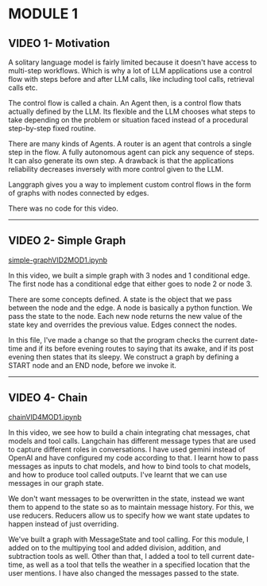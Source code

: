 # **MODULE 1**

## **VIDEO 1- Motivation**

A solitary language model is fairly limited because it doesn't have access to multi-step workflows. Which is why a lot of LLM applications use a control flow with steps before and after LLM calls, like including tool calls, retrieval calls etc.

The control flow is called a chain. An Agent then, is a control flow thats actually defined by the LLM. Its flexible and the LLM chooses what steps to take depending on the problem or situation faced instead of a procedural step-by-step fixed routine.

There are many kinds of Agents. A router is an agent that controls a single step in the flow. A fully autonomous agent can pick any sequence of steps. It can also generate its own step. A drawback is that the applications reliability decreases inversely with more control given to the LLM.

Langgraph gives you a way to implement custom control flows in the form of graphs with nodes connected by edges.

There was no code for this video.

---

## **VIDEO 2- Simple Graph**

[simple-graphVID2MOD1.ipynb](./Module1/simple-graphVID2MOD1.ipynb)


In this video, we built a simple graph with 3 nodes and 1 conditional edge. The first node has a conditional edge that either goes to node 2 or node 3.

There are some concepts defined. A state is the object that we pass between the node and the edge. A node is basically a python function. We pass the state to the node. Each new node returns the new value of the state key and overrides the previous value. Edges connect the nodes.  

In this file, I've made a change so that the program checks the current date-time and if its before evening routes to saying that its awake, and if its post evening then states that its sleepy. We construct a graph by defining a START node and an END node, before we invoke it.

---

## **VIDEO 4- Chain**

[chainVID4MOD1.ipynb](./Module1/chainVID4MOD1.ipynb)

In this video, we see how to build a chain integrating chat messages, chat models and tool calls.
Langchain has different message types that are used to capture different roles in conversations. I have used gemini instead of OpenAI and have configured my code according to that. I learnt how to pass messages as inputs to chat models, and how to bind tools to chat models, and how to produce tool called outputs. I've learnt that we can use messages in our graph state.

We don't want messages to be overwritten in the state, instead we want them to append to the state so as to maintain message history. For this, we use reducers. Reducers allow us to specify how we want state updates to happen instead of just overriding. 

We've built a graph with MessageState and tool calling. For this module, I added on to the multipying tool and added division, addition, and subtraction tools as well. Other than that, I added a tool to tell current date-time, as well as a tool that tells the weather in a specified location that the user mentions. I have also changed the messages passed to the state. 








